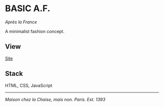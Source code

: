 # BASIC A.F.

*Après la France*

A minimalist fashion concept.

## View

[Site](https://teo-asinari.github.io/basic_af_brand/)

## Stack

HTML, CSS, JavaScript

---

*Maison chez la Chaise, mais non. Paris. Est. 1393*

